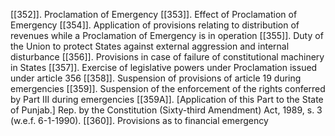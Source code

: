 [[352]]. Proclamation of Emergency
[[353]]. Effect of Proclamation of Emergency
[[354]]. Application of provisions relating to distribution of revenues while a Proclamation of Emergency is in operation
[[355]]. Duty of the Union to protect States against external aggression and internal disturbance
[[356]]. Provisions in case of failure of constitutional machinery in States
[[357]]. Exercise of legislative powers under Proclamation issued under article 356
[[358]]. Suspension of provisions of article 19 during emergencies
[[359]]. Suspension of the enforcement of the rights conferred by Part III during emergencies
[[359A]]. [Application of this Part to the State of Punjab.] Rep. by the Constitution (Sixty-third Amendment) Act, 1989, s. 3 (w.e.f. 6-1-1990).
[[360]]. Provisions as to financial emergency